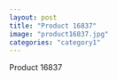 ```yaml
---
layout: post
title: "Product 16837"
image: "product16837.jpg"
categories: "category1"
---
```

Product 16837
